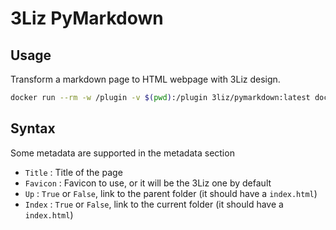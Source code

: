 # 3Liz PyMarkdown

## Usage

Transform a markdown page to HTML webpage with 3Liz design.

```bash
docker run --rm -w /plugin -v $(pwd):/plugin 3liz/pymarkdown:latest docs/user_guide.md docs/user_guide.html
```

## Syntax

Some metadata are supported in the metadata section

* `Title` : Title of the page
* `Favicon` : Favicon to use, or it will be the 3Liz one by default
* `Up` : `True` or `False`, link to the parent folder (it should have a `index.html`)
* `Index` : `True` or `False`, link to the current folder (it should have a `index.html`)
